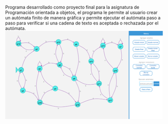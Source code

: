 Programa desarrollado como proyecto final para la asignatura de Programación orientada a objetos, el programa le permite
al usuario crear un autómata finito de manera gráfica y permite ejecutar el autómata paso a paso para verificar si una cadena de texto
es aceptada o rechazada por el autómata.
![](data/Screenshot1.png)
